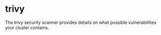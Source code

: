 # trivy

The trivy security scanner provides details on what possible vulnerabilities your cluster contains.
